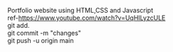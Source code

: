 Portfolio website using HTML,CSS and Javascript
<br>
ref-https://www.youtube.com/watch?v=UqHILyzcULE
<br>
git add. 
<br>
git commit -m "changes"
<br>
git push -u origin main
